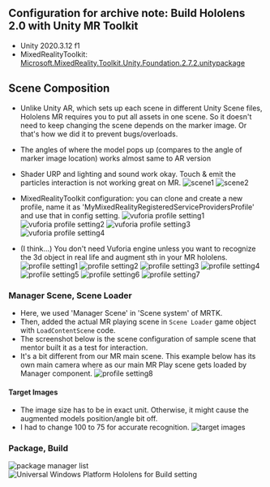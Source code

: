 ## Configuration for archive note: Build Hololens 2.0 with Unity MR Toolkit 
- Unity 2020.3.12 f1
- MixedRealityToolkit: [Microsoft.MixedReality.Toolkit.Unity.Foundation.2.7.2.unitypackage](https://github.com/Microsoft/MixedRealityToolkit-Unity/releases)


## Scene Composition
- Unlike Unity AR, which sets up each scene in different Unity Scene files, Hololens MR requires you to put all assets in one scene. So it doesn't need to keep changing the scene depends on the marker image. Or that's how we did it to prevent bugs/overloads.
- The angles of where the model pops up (compares to the angle of marker image location) works almost same to AR version
- Shader URP and lighting and sound work okay. Touch & emit the particles interaction is not working great on MR. 
![scene1](imagesReadMe/1.jpg)
![scene2](imagesReadMe/2.jpg)

- MixedRealityToolkit configuration: you can clone and create a new profile, name it as 'MyMixedRealityRegisteredServiceProvidersProfile' and use that in config setting.
![vuforia profile setting1](imagesReadMe/3.jpg)
![vuforia profile setting2](imagesReadMe/4.jpg)
![vuforia profile setting3](imagesReadMe/5.jpg)
![vuforia profile setting4](imagesReadMe/6.jpg)
- (I think...) You don't need Vuforia engine unless you want to recognize the 3d object in real life and augment sth in your MR hololens.
![profile setting1](imagesReadMe/8.jpg)
![profile setting2](imagesReadMe/9.jpg)
![profile setting3](imagesReadMe/10.jpg)
![profile setting4](imagesReadMe/11.jpg)
![profile setting5](imagesReadMe/12.jpg)
![profile setting6](imagesReadMe/13.jpg)
![profile setting7](imagesReadMe/14.jpg)

### Manager Scene, Scene Loader
- Here, we used 'Manager Scene' in 'Scene system' of MRTK. 
- Then, added the actual MR playing scene in `Scene Loader` game object with `LoadContentScene` code. 
- The screenshot below is the scene configuration of sample scene that mentor built it as a test for interaction.
- It's a bit different from our MR main scene. This example below has its own main camera where as our main MR Play scene gets loaded by Manager component.
![profile setting8](imagesReadMe/15.jpg)

#### Target Images 
- The image size has to be in exact unit. Otherwise, it might cause the augmented models position/angle bit off. 
- I had to change 100 to 75 for accurate recognition.
![target images](imagesReadMe/16.jpg)

### Package, Build
![package manager list](imagesReadMe/17.jpg)
![Universal Windows Platform Hololens for Build setting](imagesReadMe/18.jpg)

